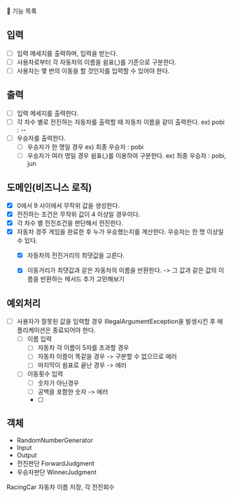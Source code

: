 🚀 기능 목록

## 입력
- [ ] 입력 메세지를 출력하며, 입력을 받는다.
- [ ] 사용자로부터 각 자동차의 이름을 쉼표(,)를 기준으로 구분한다. 
- [ ] 사용자는 몇 번의 이동을 할 것인지를 입력할 수 있어야 한다.

## 출력
- [ ] 입력 메세지를 출력한다.
- [ ] 각 차수 별로 전진하는 자동차를 출력할 때 자동차 이름을 같이 출력한다. ex) pobi : --
- [ ] 우승자를 출력한다. 
  - [ ] 우승자가 한 명일 경우 ex) 최종 우승자 : pobi
  - [ ] 우승자가 여러 명일 경우 쉼표(,)를 이용하여 구분한다. ex) 최종 우승자 : pobi, jun

## 도메인(비즈니스 로직) 
- [x] 0에서 9 사이에서 무작위 값을 생성한다. 
- [x] 전진하는 조건은 무작위 값이 4 이상일 경우이다.
- [x] 각 차수 별 전진조건을 판단해서 전진한다.
- [x] 자동차 경주 게임을 완료한 후 누가 우승했는지를 계산한다. 우승자는 한 명 이상일 수 있다.
  - [x] 자동차의 전진거리의 최댓값을 고른다.
  - [x] 이동거리가 최댓값과 같은 자동차의 이름을 반환한다. -> 그 값과 같은 값의 이름을 반환하는 메서드 추가 고민해보기


## 예외처리
- [ ] 사용자가 잘못된 값을 입력할 경우 IllegalArgumentException을 발생시킨 후 애플리케이션은 종료되어야 한다.
  - [ ] 이름 입력
    - [ ] 자동차 각 이름이 5자를 초과할 경우
    - [ ] 자동차 이름이 똑같을 경우 -> 구분할 수 없으므로 에러
    - [ ] 마지막이 쉼표로 끝난 경우 -> 에러
  - [ ] 이동횟수 입력
    - [ ] 숫자가 아닌경우
    - [ ] 공백을 포함한 숫자 -> 에러
    - [ ] 
  
## 객체
- RandomNumberGenerator
- Input
- Output
- 전진판단 ForwardJudgment
- 우승자판단 WinnerJudgment

RacingCar 자동차 이름 저장, 각 전진회수
